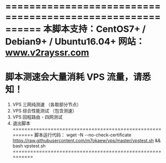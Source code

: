 ==========================================================
 本脚本支持：CentOS7+ / Debian9+ / Ubuntu16.04+
 网站：www.v2rayssr.com 
==========================================================
 脚本测速会大量消耗 VPS 流量，请悉知！
==========================================================
 1. VPS 三网纯测速 （各取部分节点）
 2. VPS 综合性能测试 （包含测速）
 3. VPS 回程路由 - 四网测试
 0. 退出脚本
 ==========================================================
 脚本运行代码：
 wget -N --no-check-certificate https://raw.githubusercontent.com/m7okaew/vps/master/vpstest.sh && bash vpstest.sh
 ==========================================================
